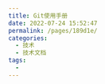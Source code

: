 ```yaml
---
title: Git使用手册
date: 2022-07-24 15:52:47
permalink: /pages/189d1e/
categories:
  - 技术
  - 技术文档
tags:
  - 
---
```

